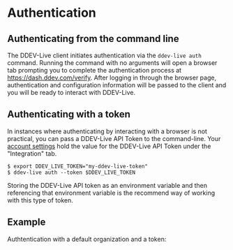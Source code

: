 # Authentication

## Authenticating from the command line
The DDEV-Live client initiates authentication via the `ddev-live auth` command. Running the command with no arguments will open a browser tab prompting you to complete the authentication process at https://dash.ddev.com/verify. After logging in through the browser page, authentication and configuration information will be passed to the client and you will be ready to interact with DDEV-Live.

## Authenticating with a token
In instances where authenticating by interacting with a browser is not practical, you can pass a DDEV-Live API Token to the command-line. Your [account settings](https://dash.ddev.com/settings/integration) hold the value for the DDEV-Live API Token under the "Integration" tab.

```
$ export DDEV_LIVE_TOKEN="my-ddev-live-token"
$ ddev-live auth --token $DDEV_LIVE_TOKEN
```

Storing the DDEV-Live API token as an environment variable and then referencing that environment variable is the recommend way of working with this type of token.

## Example
Authtentication with a default organization and a token:<script id="asciicast-358902" src="https://asciinema.org/a/358902.js" async></script>
